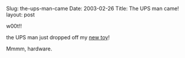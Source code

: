 Slug: the-ups-man-came
Date: 2003-02-26
Title: The UPS man came!
layout: post

w00t!!


the UPS man just dropped off my <a href="http://www.redmonk.net/monkinetic/2003/02/24#item1844">new toy</a>!


Mmmm, hardware.
